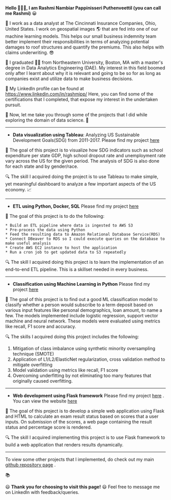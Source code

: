 **Hello	:wave::wave::wave:, I am Rashmi Nambiar Pappinisseri Puthenveettil (you can call me Rashmi)**   :grinning:
 
:large_blue_circle: I work as a data analyst at The Cincinnati Insurance Companies, Ohio, United States. I work on geospatial images :earth_americas: that are fed into one of our machine learning models. This helps our small business indemnity team better implement their responsibilities in terms of analyzing potential damages to roof structures and quantify the premiums. This also helps with claims underwriting.	:sunglasses:

:large_blue_circle: I graduated :woman_student: from Northeastern University, Boston, MA with a master's degree in Data Analytics Engineering (DAE). My interest in this field boomed only after I learnt about why it is relevant and going to be so for as long as companies exist and utilize data to make business decisions.

:large_blue_circle: My LinkedIn profile can be found at https://www.linkedin.com/in/rashmipp/ Here, you can find some of the certifications that I completed, that expose my interest in the undertaken pursuit.

:large_blue_circle: Now, let me take you through some of the projects that I did while exploring the domain of data science.	:flashlight:

____________________________________________________________________________________________________
- **Data visualization using Tableau**: 
Analyzing US Sustainable Development Goals(SDG) from 2011-2017. Please find my project [here](https://public.tableau.com/app/profile/rashmi8121/viz/USSDGindicatorsDashboard/Final_Dashboard1)

:checkered_flag: The goal of this project is to visualize how SDG indicators such as school expenditure per state GDP, high school dropout rate and unemployment rate vary across the US for the given period. The analysis of SDG is also done for each state and by gender/race. 

:mag: The skill I acquired doing the project is to use Tableau to make simple, yet meaningful dashboard to analyze a few important aspects of the US economy. :chart_with_upwards_trend:

____________________________________________________________________________________________________

- **ETL using Python, Docker, SQL**
Please find my project [here](https://github.com/Rashmi-PP/Data-ETL-pipeline-Python-AWS)

:checkered_flag: The goal of this project is to do the following:

    * Build an ETL pipeline where data is ingested to AWS S3
    * Pre-process the data using Python
    * Feed the resulting data to Amazon Relational Database Service(RDS)
    * Connect DBeaver to RDS so I could execute queries on the database to make useful analysis
    * Create AWS EC2 instance to host the application
    * Run a cron job to get updated data to S3 repeatedly

:mag: The skill I acquired doing this project is to learn the implementation of an end-to-end ETL pipeline. This is a skillset needed in every business.

____________________________________________________________________________________________________
  
- **Classification using Machine Learning in Python**
Please find my project [here](https://github.com/Rashmi-PP/MachineLearning_Classification)

:checkered_flag: The goal of this project is to find out a good ML classification model to classify whether a person would subscribe to a term deposit based on various input features like personal demographics, loan amount, to name a few. The models implemented include logistic regression, support vector machine and neural network. These models were evaluated using metrics like recall, F1 score and accuracy. 

:mag: The skills I acquired doing this project includes the following:
  1. Mitigation of class imbalance using synthetic minority oversampling technique (SMOTE)
  2. Application of L1/L2/ElasticNet regularization, cross validation method to mitigate overfitting
  3. Model validation using metrics like recall, F1 score
  4. Overcoming underfitting by not eliminating too many features that originally caused overfitting.
  
____________________________________________________________________________________________________

- **Web development using Flask framework**
Please find my project [here](https://github.com/Rashmi-PP/Web-development-using-Flask) .
You can view the website [here]( https://exam-results.onrender.com/)

:checkered_flag: The goal of this project is to develop a simple web application using Flask and HTML to calculate an exam result status based on scores that a user inputs. On submission of the scores, a web page containing the result status and percentage score is rendered.

:mag: The skill I acquired implementing this project is to use Flask framework to build a web application that renders results dynamically.

____________________________________________________________________________________________________

To view some other projects that I implemented, do check out my main [github repository page](https://github.com/Rashmi-PP?tab=repositories) .

:books:

:smiley: **Thank you for choosing to visit this page!** :smiley:
Feel free to message me on LinkedIn with feedback/queries.


